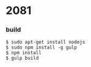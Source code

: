 2081
====

### build

```
$ sudo apt-get install nodejs
$ sudo npm install -g gulp
$ npm install
$ gulp build
```
